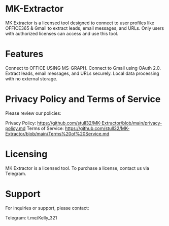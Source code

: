 # MK-Extractor

MK Extractor is a licensed tool designed to connect to user profiles like OFFICE365 & Gmail to extract leads, email messages, and URLs. Only users with authorized licenses can access and use this tool.

# Features
Connect to OFFICE USING MS-GRAPH.
Connect to Gmail using OAuth 2.0.
Extract leads, email messages, and URLs securely.
Local data processing with no external storage.

# Privacy Policy and Terms of Service
Please review our policies:

Privacy Policy: https://github.com/stull32/MK-Extractor/blob/main/privacy-policy.md
Terms of Service: https://github.com/stull32/MK-Extractor/blob/main/Terms%20of%20Service.md

# Licensing
MK Extractor is a licensed tool. To purchase a license, contact us via Telegram.

# Support
For inquiries or support, please contact:

Telegram: t.me/Kelly_321
